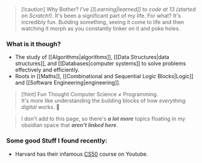 > [!caution] Why Bother?
> *I've [[Learning|learned]] to code at 13 (started on Scratch!)*. It's been a significant part of my life. For what? It's incredibly fun. Building something, seeing it come to life and then watching it morph as you constantly tinker on it and poke holes. 

### What is it though?
- The study of [[Algorithms|algorithms]], [[Data Structures|data structures]], and [[Databases|computer systems]] to solve problems effectively and efficiently.  
- Roots in [[Maths]], [[Combinational and Sequential Logic Blocks|Logic]] and [[Software Engineering|engineering]]. 

> [!hint] Fun Thought
> Computer Science ≠ Programming.  
> It's more like understanding the building blocks of how *everything digital* works. 🧠

> I don't add to this page, so there's ***a lot more*** topics floating in my obsidian space that ***aren't linked here***.  


### Some good Stuff I found recently:
- Harvard has their infamous [CS50](https://cs50.harvard.edu/x/2023/) course on Youtube.
